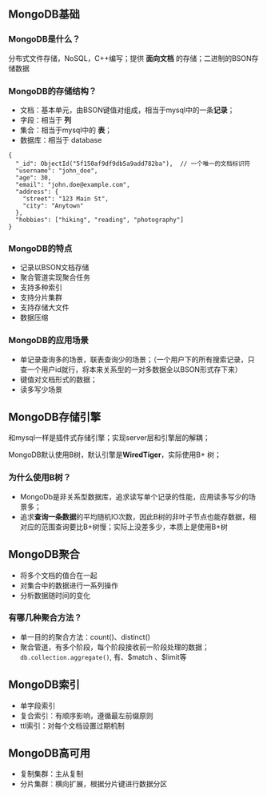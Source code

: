 ## MongoDB基础

### MongoDB是什么？

分布式文件存储，NoSQL，C++编写；提供 **面向文档** 的存储；二进制的BSON存储数据

### MongoDB的存储结构？

- 文档：基本单元，由BSON键值对组成，相当于mysql中的一条**记录**；
- 字段：相当于 **列**
- 集合：相当于mysql中的 **表**；
- 数据库：相当于 database

```mariadb
{
  "_id": ObjectId("5f150af9df9db5a9add782ba"),  // 一个唯一的文档标识符
  "username": "john_doe",
  "age": 30,
  "email": "john.doe@example.com",
  "address": {
    "street": "123 Main St",
    "city": "Anytown"
  },
  "hobbies": ["hiking", "reading", "photography"]
}
```

### MongoDB的特点

- 记录以BSON文档存储
- 聚合管道实现聚合任务
- 支持多种索引
- 支持分片集群
- 支持存储大文件
- 数据压缩

### MongoDB的应用场景

- 单记录查询多的场景，联表查询少的场景；（一个用户下的所有搜索记录，只查一个用户id就行，将本来关系型的一对多数据全以BSON形式存下来）
- 键值对文档形式的数据；
- 读多写少场景

## MongoDB存储引擎

和mysql一样是插件式存储引擎；实现server层和引擎层的解耦；

MongoDB默认使用B树，默认引擎是**WiredTiger**，实际使用B+ 树；

### 为什么使用B树？

- MongoDb是非关系型数据库，追求读写单个记录的性能，应用读多写少的场景多；
- 追求**查询一条数据**的平均随机IO次数，因此B树的非叶子节点也能存数据，相对应的范围查询要比B+树慢；实际上没差多少，本质上是使用B+树

## MongoDB聚合

- 将多个文档的值合在一起
- 对集合中的数据进行一系列操作
- 分析数据随时间的变化

### 有哪几种聚合方法？

- 单一目的的聚合方法：count()、distinct()
- 聚合管道，有多个阶段，每个阶段接收前一阶段处理的数据； `db.collection.aggregate()`, 有、\$match 、\$limit等

## MongoDB索引

- 单字段索引
- 复合索引：有顺序影响，遵循最左前缀原则
- ttl索引：对每个文档设置过期机制

## MongoDB高可用

- 复制集群：主从复制
- 分片集群：横向扩展，根据分片键进行数据分区







































